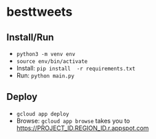 # besttweets

## Install/Run

* `python3 -m venv env`
* `source env/bin/activate`
* Install: `pip install  -r requirements.txt`
* Run: `python main.py`

## Deploy

* `gcloud app deploy`
* Browse: `gcloud app browse` takes you to https://PROJECT_ID.REGION_ID.r.appspot.com
